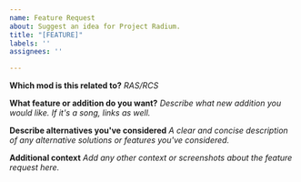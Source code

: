 ```yaml
---
name: Feature Request
about: Suggest an idea for Project Radium.
title: "[FEATURE]"
labels: ''
assignees: ''

---
```


**Which mod is this related to?**
*RAS/RCS*

**What feature or addition do you want?**
*Describe what new addition you would like. If it's a song, links as well.*

**Describe alternatives you've considered**
*A clear and concise description of any alternative solutions or features you've considered.*

**Additional context**
*Add any other context or screenshots about the feature request here.*
